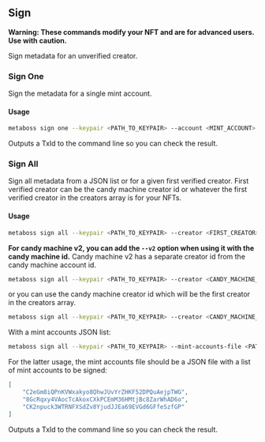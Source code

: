 ## Sign

**Warning: These commands modify your NFT and are for advanced users. Use with caution.**

Sign metadata for an unverified creator.

### Sign One

Sign the metadata for a single mint account.

#### Usage

```bash
metaboss sign one --keypair <PATH_TO_KEYPAIR> --account <MINT_ACCOUNT>
```

Outputs a TxId to the command line so you can check the result.

### Sign All

Sign all metadata from a JSON list or for a given first verified creator. First verified creator can be the candy machine creator id or whatever the first verified creator in the creators array is for your NFTs.

#### Usage

```bash
metaboss sign all --keypair <PATH_TO_KEYPAIR> --creator <FIRST_CREATOR>
```

**For candy machine v2, you can add the `--v2` option when using it with the candy machine id.**
Candy machine v2 has a separate creator id from the candy machine account id. 

```bash
metaboss sign all --keypair <PATH_TO_KEYPAIR> --creator <CANDY_MACHINE_ID> --v2
```

or you can use the candy machine creator id which will be the first creator in the creators array.

```bash
metaboss sign all --keypair <PATH_TO_KEYPAIR> --creator <CANDY_MACHINE_CREATOR_ID>
```

With a mint accounts JSON list:

```bash
metaboss sign all --keypair <PATH_TO_KEYPAIR> --mint-accounts-file <PATH_TO_MINT_ACCOUNTS_FILE>
```

For the latter usage, the mint accounts file should be a JSON file with a list of mint accounts to be signed:

```json
[
    "C2eGm8iQPnKVWxakyo8QhwJUvYrZHKF52DPQuAejpTWG",
    "8GcRqxy4VAocTcAkoxCXkPCEmM36HMtjBc8ZarWhAD6o",
    "CK2npuck3WTRNFXSdZv8YjudJJEa69EVGd6GFfeSzfGP"
]
```

Outputs a TxId to the command line so you can check the result.
